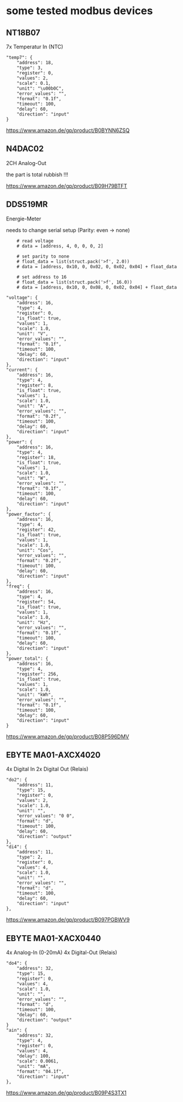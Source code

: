 # some tested modbus devices


## NT18B07

7x Temperatur In (NTC)

```
"temp7": {
    "address": 18,
    "type": 3,
    "register": 0,
    "values": 2,
    "scale": 0.1,
    "unit": "\u00b0C",
    "error_values": "",
    "format": "0.1f",
    "timeout": 100,
    "delay": 60,
    "direction": "input"
}
```

https://www.amazon.de/gp/product/B0BYNN6ZSQ


## N4DAC02

2CH Analog-Out

the part is total rubbish !!!

https://www.amazon.de/gp/product/B09H79BTFT


## DDS519MR

Energie-Meter

needs to change serial setup (Parity: even -> none)

```
    # read voltage
    # data = [address, 4, 0, 0, 0, 2]

    # set parity to none
    # float_data = list(struct.pack('>f', 2.0))
    # data = [address, 0x10, 0, 0x02, 0, 0x02, 0x04] + float_data

    # set address to 16
    # float_data = list(struct.pack('>f', 16.0))
    # data = [address, 0x10, 0, 0x08, 0, 0x02, 0x04] + float_data
```

```
"voltage": {
    "address": 16,
    "type": 4,
    "register": 0,
    "is_float": true,
    "values": 1,
    "scale": 1.0,
    "unit": "V",
    "error_values": "",
    "format": "0.1f",
    "timeout": 100,
    "delay": 60,
    "direction": "input"
},
"current": {
    "address": 16,
    "type": 4,
    "register": 8,
    "is_float": true,
    "values": 1,
    "scale": 1.0,
    "unit": "A",
    "error_values": "",
    "format": "0.2f",
    "timeout": 100,
    "delay": 60,
    "direction": "input"
},
"power": {
    "address": 16,
    "type": 4,
    "register": 18,
    "is_float": true,
    "values": 1,
    "scale": 1.0,
    "unit": "W",
    "error_values": "",
    "format": "0.1f",
    "timeout": 100,
    "delay": 60,
    "direction": "input"
},
"power_factor": {
    "address": 16,
    "type": 4,
    "register": 42,
    "is_float": true,
    "values": 1,
    "scale": 1.0,
    "unit": "Cos",
    "error_values": "",
    "format": "0.2f",
    "timeout": 100,
    "delay": 60,
    "direction": "input"
},
"freq": {
    "address": 16,
    "type": 4,
    "register": 54,
    "is_float": true,
    "values": 1,
    "scale": 1.0,
    "unit": "Hz",
    "error_values": "",
    "format": "0.1f",
    "timeout": 100,
    "delay": 60,
    "direction": "input"
},
"power_total": {
    "address": 16,
    "type": 4,
    "register": 256,
    "is_float": true,
    "values": 1,
    "scale": 1.0,
    "unit": "kWh",
    "error_values": "",
    "format": "0.1f",
    "timeout": 100,
    "delay": 60,
    "direction": "input"
}
```

https://www.amazon.de/gp/product/B08P596DMV


## EBYTE MA01-AXCX4020

4x Digital In
2x Digital Out (Relais)


```
"do2": {
    "address": 11,
    "type": 15,
    "register": 0,
    "values": 2,
    "scale": 1.0,
    "unit": "",
    "error_values": "0 0",
    "format": "d",
    "timeout": 100,
    "delay": 60,
    "direction": "output"
},
"di4": {
    "address": 11,
    "type": 2,
    "register": 0,
    "values": 4,
    "scale": 1.0,
    "unit": "",
    "error_values": "",
    "format": "d",
    "timeout": 100,
    "delay": 60,
    "direction": "input"
},
```


https://www.amazon.de/gp/product/B097PGBWV9


## EBYTE MA01-XACX0440

4x Analog-In (0-20mA)
4x Digital-Out (Relais)

```
"do4": {
    "address": 32,
    "type": 15,
    "register": 0,
    "values": 4,
    "scale": 1.0,
    "unit": "",
    "error_values": "",
    "format": "d",
    "timeout": 100,
    "delay": 60,
    "direction": "output"
}
"ain": {
    "address": 32,
    "type": 4,
    "register": 0,
    "values": 4,
    "delay": 100,
    "scale": 0.0061,
    "unit": "mA",
    "format": "04.1f",
    "direction": "input"
},
```

https://www.amazon.de/gp/product/B09P4S3TX1


